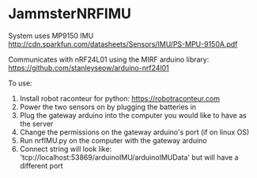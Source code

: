 # JammsterNRFIMU

System uses MP9150 IMU
http://cdn.sparkfun.com/datasheets/Sensors/IMU/PS-MPU-9150A.pdf

Communicates with nRF24L01 using the MIRF arduino library:
https://github.com/stanleyseow/arduino-nrf24l01

To use:  
1. Install robot raconteur for python: https://robotraconteur.com  
2. Power the two sensors on by plugging the batteries in  
3. Plug the gateway arduino into the computer you would like to have as the server  
4. Change the permissions on the gateway arduino's port (if on linux OS)  
5. Run nrfIMU.py on the computer with the gateway arduino  
6. Connect string will look like: 'tcp://localhost:53869/arduinoIMU/arduinoIMUData' but will have a different port  
